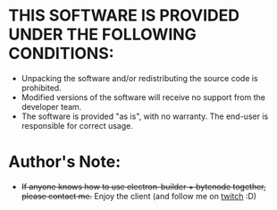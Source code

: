 # THIS SOFTWARE IS PROVIDED UNDER THE FOLLOWING CONDITIONS:
  - Unpacking the software and/or redistributing the source code is prohibited.
  - Modified versions of the software will receive no support from the developer team.
  - The software is provided "as is", with no warranty. The end-user is responsible for correct usage.

# Author's Note:
  - ~~If anyone knows how to use electron-builder + bytenode together, please contact me.~~ Enjoy the client (and follow me on [twitch](https://twitch.tv/z3db0y) :D)
